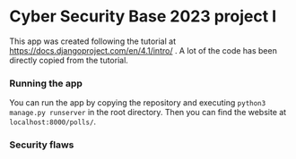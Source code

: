 # Cyber Security Base 2023 project I

This app was created following the tutorial at https://docs.djangoproject.com/en/4.1/intro/ . A lot of the code has been directly copied from the tutorial.

### Running the app
You can run the app by copying the repository and executing `python3 manage.py runserver` in the root directory. Then you can find the website at `localhost:8000/polls/`.

### Security flaws

